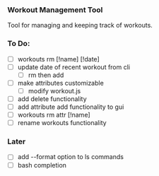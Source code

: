 ### Workout Management Tool
Tool for managing and keeping track of workouts.

### To Do:
- [ ] workouts rm [!name] [!date]
- [ ] update date of recent workout from cli
	- [ ] rm then add
- [ ] make attributes customizable
	- [ ] modify workout.js
- [ ] add delete functionality
- [ ] add attribute add functionality to gui
- [ ] workouts rm attr [!name]
- [ ] rename workouts functionality

### Later
- [ ] add --format option to ls commands
- [ ] bash completion
